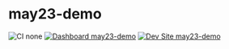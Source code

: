 # may23-demo

![CI none](https://img.shields.io/badge/ci-none-orange.svg)
[![Dashboard may23-demo](https://img.shields.io/badge/dashboard-may23_demo-yellow.svg)](https://dashboard.pantheon.io/sites/bd3f1408-3713-4f1a-9ff4-be648a14da55#dev/code)
[![Dev Site may23-demo](https://img.shields.io/badge/site-may23_demo-blue.svg)](http://dev-may23-demo.pantheonsite.io/)